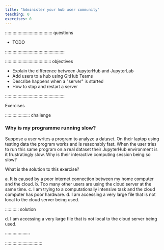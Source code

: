```yaml
---
title: "Administer your hub user community"
teaching: 0
exercises: 0
---
```


:::::::::::::::::::::::::::::::::::::: questions 

- TODO

::::::::::::::::::::::::::::::::::::::::::::::::

::::::::::::::::::::::::::::::::::::: objectives

- Explain the difference between JupyterHub and JupyterLab
- Add users to a hub using GitHub Teams
- Describe happens when a "server" is started
- How to stop and restart a server

::::::::::::::::::::::::::::::::::::::::::::::::



Exercises

:::::::::::::::::::: challenge

### Why is my programme running slow?

Suppose a user writes a program to analyze a dataset. On their laptop using testing data the program works and is reasonably fast. When the user tries to run this same program on a real dataset their JupyterHub environment is it frustratingly slow.
Why is their interactive computing session being so slow?

What is the solution to this exercise?

a. It is caused by a poor internet connection between my home computer and the cloud.
b. Too many other users are using the cloud server at the same time.
c. I am trying to a computationally intensive task and the cloud computer has poor hardware.
d. I am accessing a very large file that is not local to the cloud server being used.

::::::::::: solution

d. I am accessing a very large file that is not local to the cloud server being used.

::::::::::::::::::::

::::::::::::::::::::::::::::::





